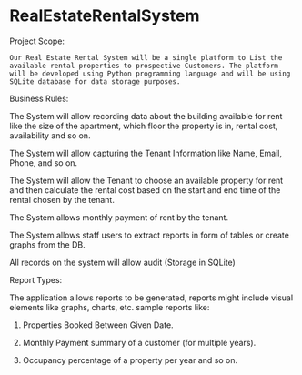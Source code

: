 # RealEstateRentalSystem

Project Scope:

	Our Real Estate Rental System will be a single platform to List the available rental properties to prospective Customers. The platform will be developed using Python programming language and will be using SQLite database for data storage purposes.

Business Rules:

The System will allow recording data about the building available for rent like the size of the apartment, which floor the property is in, rental cost, availability and so on.

The System will allow capturing the Tenant Information like Name, Email, Phone, and so on.

The System will allow the Tenant to choose an available property for rent and then calculate the rental cost based on the start and end time of the rental chosen by the tenant.

The System allows monthly payment of rent by the tenant.

The System allows staff users to extract reports in form of tables or create graphs from the DB.

All records on the system will allow audit (Storage in SQLite)

Report Types:

The application allows reports to be generated, reports might include visual elements like graphs, charts, etc. sample reports like:

1.	Properties Booked Between Given Date.

2.	Monthly Payment summary of a customer (for multiple years).

3.	Occupancy percentage of a property per year and so on.
